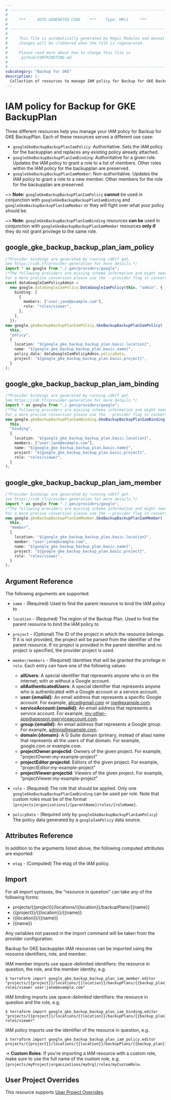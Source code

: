 ```yaml
---
# ----------------------------------------------------------------------------
#
#     ***     AUTO GENERATED CODE    ***    Type: MMv1     ***
#
# ----------------------------------------------------------------------------
#
#     This file is automatically generated by Magic Modules and manual
#     changes will be clobbered when the file is regenerated.
#
#     Please read more about how to change this file in
#     .github/CONTRIBUTING.md.
#
# ----------------------------------------------------------------------------
subcategory: "Backup for GKE"
description: |-
  Collection of resources to manage IAM policy for Backup for GKE BackupPlan
---
```


# IAM policy for Backup for GKE BackupPlan

Three different resources help you manage your IAM policy for Backup for GKE BackupPlan. Each of these resources serves a different use case:

* `googleGkeBackupBackupPlanIamPolicy`: Authoritative. Sets the IAM policy for the backupplan and replaces any existing policy already attached.
* `googleGkeBackupBackupPlanIamBinding`: Authoritative for a given role. Updates the IAM policy to grant a role to a list of members. Other roles within the IAM policy for the backupplan are preserved.
* `googleGkeBackupBackupPlanIamMember`: Non-authoritative. Updates the IAM policy to grant a role to a new member. Other members for the role for the backupplan are preserved.

\~> **Note:** `googleGkeBackupBackupPlanIamPolicy` **cannot** be used in conjunction with `googleGkeBackupBackupPlanIamBinding` and `googleGkeBackupBackupPlanIamMember` or they will fight over what your policy should be.

\~> **Note:** `googleGkeBackupBackupPlanIamBinding` resources **can be** used in conjunction with `googleGkeBackupBackupPlanIamMember` resources **only if** they do not grant privilege to the same role.

## google\_gke\_backup\_backup\_plan\_iam\_policy

```typescript
/*Provider bindings are generated by running cdktf get.
See https://cdk.tf/provider-generation for more details.*/
import * as google from "./.gen/providers/google";
/*The following providers are missing schema information and might need manual adjustments to synthesize correctly: google.
For a more precise conversion please use the --provider flag in convert.*/
const dataGoogleIamPolicyAdmin =
  new google.dataGoogleIamPolicy.DataGoogleIamPolicy(this, "admin", {
    binding: [
      {
        members: ["user:jane@example.com"],
        role: "roles/viewer",
      },
    ],
  });
new google.gkeBackupBackupPlanIamPolicy.GkeBackupBackupPlanIamPolicy(
  this,
  "policy",
  {
    location: "${google_gke_backup_backup_plan.basic.location}",
    name: "${google_gke_backup_backup_plan.basic.name}",
    policy_data: dataGoogleIamPolicyAdmin.policyData,
    project: "${google_gke_backup_backup_plan.basic.project}",
  }
);

```

## google\_gke\_backup\_backup\_plan\_iam\_binding

```typescript
/*Provider bindings are generated by running cdktf get.
See https://cdk.tf/provider-generation for more details.*/
import * as google from "./.gen/providers/google";
/*The following providers are missing schema information and might need manual adjustments to synthesize correctly: google.
For a more precise conversion please use the --provider flag in convert.*/
new google.gkeBackupBackupPlanIamBinding.GkeBackupBackupPlanIamBinding(
  this,
  "binding",
  {
    location: "${google_gke_backup_backup_plan.basic.location}",
    members: ["user:jane@example.com"],
    name: "${google_gke_backup_backup_plan.basic.name}",
    project: "${google_gke_backup_backup_plan.basic.project}",
    role: "roles/viewer",
  }
);

```

## google\_gke\_backup\_backup\_plan\_iam\_member

```typescript
/*Provider bindings are generated by running cdktf get.
See https://cdk.tf/provider-generation for more details.*/
import * as google from "./.gen/providers/google";
/*The following providers are missing schema information and might need manual adjustments to synthesize correctly: google.
For a more precise conversion please use the --provider flag in convert.*/
new google.gkeBackupBackupPlanIamMember.GkeBackupBackupPlanIamMember(
  this,
  "member",
  {
    location: "${google_gke_backup_backup_plan.basic.location}",
    member: "user:jane@example.com",
    name: "${google_gke_backup_backup_plan.basic.name}",
    project: "${google_gke_backup_backup_plan.basic.project}",
    role: "roles/viewer",
  }
);

```

## Argument Reference

The following arguments are supported:

*   `name` - (Required) Used to find the parent resource to bind the IAM policy to

*   `location` - (Required) The region of the Backup Plan.
    Used to find the parent resource to bind the IAM policy to

*   `project` - (Optional) The ID of the project in which the resource belongs.
    If it is not provided, the project will be parsed from the identifier of the parent resource. If no project is provided in the parent identifier and no project is specified, the provider project is used.

*   `member/members` - (Required) Identities that will be granted the privilege in `role`.
    Each entry can have one of the following values:
    * **allUsers**: A special identifier that represents anyone who is on the internet; with or without a Google account.
    * **allAuthenticatedUsers**: A special identifier that represents anyone who is authenticated with a Google account or a service account.
    * **user:{emailid}**: An email address that represents a specific Google account. For example, alice@gmail.com or joe@example.com.
    * **serviceAccount:{emailid}**: An email address that represents a service account. For example, my-other-app@appspot.gserviceaccount.com.
    * **group:{emailid}**: An email address that represents a Google group. For example, admins@example.com.
    * **domain:{domain}**: A G Suite domain (primary, instead of alias) name that represents all the users of that domain. For example, google.com or example.com.
    * **projectOwner:projectid**: Owners of the given project. For example, "projectOwner:my-example-project"
    * **projectEditor:projectid**: Editors of the given project. For example, "projectEditor:my-example-project"
    * **projectViewer:projectid**: Viewers of the given project. For example, "projectViewer:my-example-project"

*   `role` - (Required) The role that should be applied. Only one
    `googleGkeBackupBackupPlanIamBinding` can be used per role. Note that custom roles must be of the format
    `[projects|organizations]/{parentName}/roles/{roleName}`.

*   `policyData` - (Required only by `googleGkeBackupBackupPlanIamPolicy`) The policy data generated by
    a `googleIamPolicy` data source.

## Attributes Reference

In addition to the arguments listed above, the following computed attributes are
exported:

* `etag` - (Computed) The etag of the IAM policy.

## Import

For all import syntaxes, the "resource in question" can take any of the following forms:

* projects/{{project}}/locations/{{location}}/backupPlans/{{name}}
* {{project}}/{{location}}/{{name}}
* {{location}}/{{name}}
* {{name}}

Any variables not passed in the import command will be taken from the provider configuration.

Backup for GKE backupplan IAM resources can be imported using the resource identifiers, role, and member.

IAM member imports use space-delimited identifiers: the resource in question, the role, and the member identity, e.g.

```console
$ terraform import google_gke_backup_backup_plan_iam_member.editor "projects/{{project}}/locations/{{location}}/backupPlans/{{backup_plan}} roles/viewer user:jane@example.com"
```

IAM binding imports use space-delimited identifiers: the resource in question and the role, e.g.

```console
$ terraform import google_gke_backup_backup_plan_iam_binding.editor "projects/{{project}}/locations/{{location}}/backupPlans/{{backup_plan}} roles/viewer"
```

IAM policy imports use the identifier of the resource in question, e.g.

```console
$ terraform import google_gke_backup_backup_plan_iam_policy.editor projects/{{project}}/locations/{{location}}/backupPlans/{{backup_plan}}
```

\-> **Custom Roles**: If you're importing a IAM resource with a custom role, make sure to use the
full name of the custom role, e.g. `[projects/myProject|organizations/myOrg]/roles/myCustomRole`.

## User Project Overrides

This resource supports [User Project Overrides](https://registry.terraform.io/providers/hashicorp/google/latest/docs/guides/provider_reference#user_project_override).
